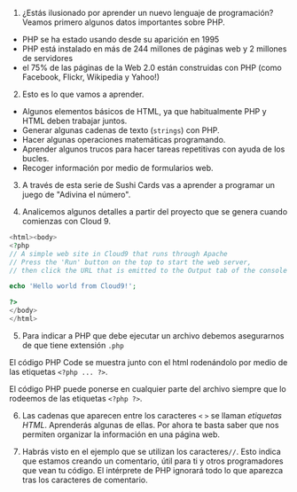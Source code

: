 1. ¿Estás ilusionado por aprender un nuevo lenguaje de programación? Veamos primero algunos datos importantes sobre PHP.

  * PHP se ha estado usando desde su aparición en 1995
  * PHP está instalado en más de 244 millones de páginas web y 2 millones de servidores
  * el 75% de las páginas de la Web 2.0 están construidas con PHP (como Facebook, Flickr, Wikipedia y Yahoo!)

2. Esto es lo que vamos a aprender.

  * Algunos elementos básicos de HTML, ya que habitualmente PHP y HTML deben trabajar juntos.
  * Generar algunas cadenas de texto (`strings`) con PHP.
  * Hacer algunas operaciones matemáticas programando.
  * Aprender algunos trucos para hacer tareas repetitivas con ayuda de los bucles.
  * Recoger información por medio de formularios web.

3. A través de esta serie de Sushi Cards vas a aprender a programar un juego de "Adivina el número".

4. Analicemos algunos detalles a partir del proyecto que se genera cuando comienzas con Cloud 9.

  ```php
  <html><body>
  <?php
  // A simple web site in Cloud9 that runs through Apache
  // Press the 'Run' button on the top to start the web server,
  // then click the URL that is emitted to the Output tab of the console

  echo 'Hello world from Cloud9!';

  ?>
  </body>
  </html>
  ```
5. Para indicar a PHP que debe ejecutar un archivo debemos asegurarnos de que tiene extensión `.php`

 El código PHP Code se muestra junto con el html rodenándolo por medio de las etiquetas `<?php ... ?>`.

 El código PHP puede ponerse en cualquier parte del archivo siempre que lo rodeemos de las etiquetas  `<?php ?>`.

6. Las cadenas que aparecen entre los caracteres  `<` `>` se llaman *etiquetas HTML*. Aprenderás algunas de ellas. Por ahora te basta saber que nos permiten organizar la información en una página web.

7. Habrás visto en el ejemplo que se utilizan los caracteres`//`. Esto indica que estamos creando un comentario, útil para ti y otros programadores que vean tu código. El intérprete de PHP ignorará todo lo que aparezca tras los caracteres de comentario.  
